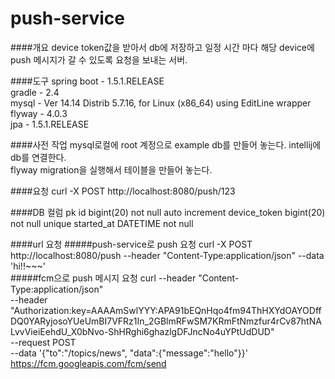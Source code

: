 # push-service

####개요
device token값을 받아서 db에 저장하고 일정 시간 마다 해당 device에 push 메시지가 갈 수 있도록 요청을 보내는 서버.

####도구
spring boot - 1.5.1.RELEASE<br/>
gradle - 2.4<br/>
mysql - Ver 14.14 Distrib 5.7.16, for Linux (x86_64) using  EditLine wrapper<br/>
flyway - 4.0.3<br/>
jpa - 1.5.1.RELEASE

####사전 작업
mysql로컬에 root 계정으로 example db를 만들어 놓는다.
intellij에 db를 연결한다.<br/>
flyway migration을 실행해서 테이블을 만들어 놓는다.

####요청
curl -X POST http://localhost:8080/push/123

####DB
컬럼
pk id bigint(20) not null auto increment
device_token bigint(20) not null unique 
started_at DATETIME not null

####url 요청
#####push-service로 push 요청
curl -X POST http://localhost:8080/push --header "Content-Type:application/json" --data 'hi!!~~~'</br>
#####fcm으로 push 메시지 요청
curl --header "Content-Type:application/json" \
 --header "Authorization:key=AAAAmSwlYYY:APA91bEQnHqo4fm94ThHXYdOAYODffDQ0YARyjosoYUeUmBI7VFRz1In_2GBlmRFwSM7KRmFtNmzfur4rCv87htNALvvVieiEehdU_X0bNvo-ShHRghi6ghazlgDFJncNo4uYPtUdDUD" \
 --request POST \
 --data '{"to":"/topics/news", "data":{"message":"hello"}}' \
 https://fcm.googleapis.com/fcm/send
